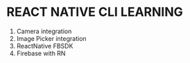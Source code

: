 # REACT NATIVE CLI LEARNING

1. Camera integration
2. Image Picker integration
3. ReactNative FBSDK
4. Firebase with RN

